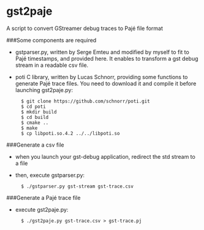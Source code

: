 gst2paje
========

A script to convert GStreamer debug traces to Pajé file format

###Some components are required

- gstparser.py, written by Serge Emteu and modified by myself to fit to Pajé timestamps, and provided here.
  It enables to transform a gst debug stream in a readable csv file.

- poti C library, written by Lucas Schnorr, providing some functions to generate Pajé trace files.
  You need to download it and compile it before launching gst2paje.py:

        $ git clone https://github.com/schnorr/poti.git
        $ cd poti       
        $ mkdir build       
        $ cd build       
        $ cmake ..       
        $ make       
        $ cp libpoti.so.4.2 ../../libpoti.so

###Generate a csv file

- when you launch your gst-debug application, redirect the std stream to a file
- then, execute gstparser.py:

        $ ./gstparser.py gst-stream gst-trace.csv
        
###Generate a Pajé trace file
        
- execute gst2paje.py:

        $ ./gst2paje.py gst-trace.csv > gst-trace.pj

